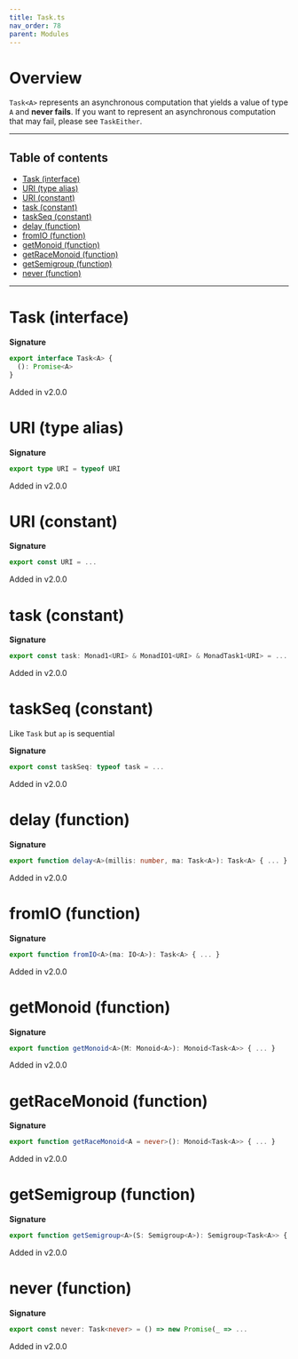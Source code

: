```yaml
---
title: Task.ts
nav_order: 78
parent: Modules
---
```


# Overview

`Task<A>` represents an asynchronous computation that yields a value of type `A` and **never fails**.
If you want to represent an asynchronous computation that may fail, please see `TaskEither`.

---

<h2 class="text-delta">Table of contents</h2>

- [Task (interface)](#task-interface)
- [URI (type alias)](#uri-type-alias)
- [URI (constant)](#uri-constant)
- [task (constant)](#task-constant)
- [taskSeq (constant)](#taskseq-constant)
- [delay (function)](#delay-function)
- [fromIO (function)](#fromio-function)
- [getMonoid (function)](#getmonoid-function)
- [getRaceMonoid (function)](#getracemonoid-function)
- [getSemigroup (function)](#getsemigroup-function)
- [never (function)](#never-function)

---

# Task (interface)

**Signature**

```ts
export interface Task<A> {
  (): Promise<A>
}
```

Added in v2.0.0

# URI (type alias)

**Signature**

```ts
export type URI = typeof URI
```

Added in v2.0.0

# URI (constant)

**Signature**

```ts
export const URI = ...
```

Added in v2.0.0

# task (constant)

**Signature**

```ts
export const task: Monad1<URI> & MonadIO1<URI> & MonadTask1<URI> = ...
```

Added in v2.0.0

# taskSeq (constant)

Like `Task` but `ap` is sequential

**Signature**

```ts
export const taskSeq: typeof task = ...
```

Added in v2.0.0

# delay (function)

**Signature**

```ts
export function delay<A>(millis: number, ma: Task<A>): Task<A> { ... }
```

Added in v2.0.0

# fromIO (function)

**Signature**

```ts
export function fromIO<A>(ma: IO<A>): Task<A> { ... }
```

Added in v2.0.0

# getMonoid (function)

**Signature**

```ts
export function getMonoid<A>(M: Monoid<A>): Monoid<Task<A>> { ... }
```

Added in v2.0.0

# getRaceMonoid (function)

**Signature**

```ts
export function getRaceMonoid<A = never>(): Monoid<Task<A>> { ... }
```

Added in v2.0.0

# getSemigroup (function)

**Signature**

```ts
export function getSemigroup<A>(S: Semigroup<A>): Semigroup<Task<A>> { ... }
```

Added in v2.0.0

# never (function)

**Signature**

```ts
export const never: Task<never> = () => new Promise(_ => ...
```

Added in v2.0.0
